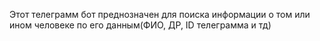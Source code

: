 Этот телеграмм бот преднозначен для поиска информации о том или ином человеке по его данным(ФИО, ДР, ID телеграмма и тд)
